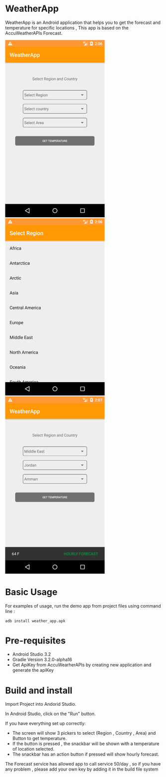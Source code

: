# WeatherApp
WeatherApp is an Android application that helps you to get the forecast and temperature for specific locations , This app is based on the AccuWeatherAPIs Forecast.


<img src="images/1.png" width="320"> <img src="images/2.png" width="320"><img src="images/3.png" width="320">
# Basic Usage
For examples of usage, run the demo app from project files using command line :
```ADB
adb install weather_app.apk
```
# Pre-requisites 
- Android Studio 3.2
- Gradle Version 3.2.0-alpha16
- Get ApiKey from AccuWearherAPIs by creating new application and generate the apiKey

# Build and install
Import Project into Andorid Studio.

In Android Studio, click on the "Run" button.

If you have everything set up correctly:
- The screen will show 3 pickers to select (Region , Country , Area) and Button to get temperature.
- If the button is pressed , the snackbar will be shown with a temperature of location selected.
- The snackbar has an action button if pressed will show hourly forecast.

The Forecast service has allowed app to call service 50/day , so if you have any problem , please add your own key by adding it in the build file system 
